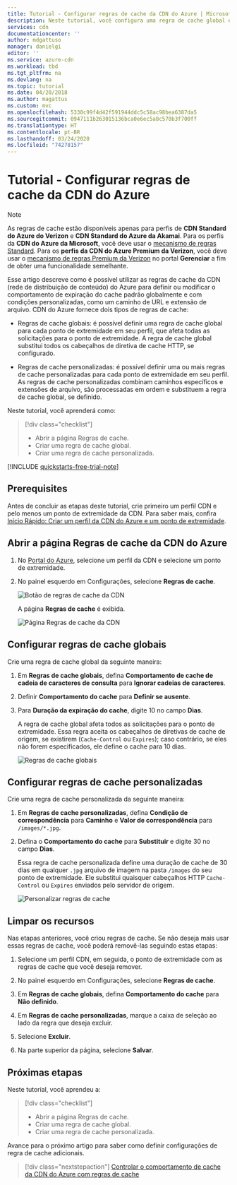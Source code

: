 ```yaml
---
title: Tutorial - Configurar regras de cache da CDN do Azure | Microsoft Docs
description: Neste tutorial, você configura uma regra de cache global e uma regra de cache personalizada da CDN do Azure.
services: cdn
documentationcenter: ''
author: mdgattuso
manager: danielgi
editor: ''
ms.service: azure-cdn
ms.workload: tbd
ms.tgt_pltfrm: na
ms.devlang: na
ms.topic: tutorial
ms.date: 04/20/2018
ms.author: magattus
ms.custom: mvc
ms.openlocfilehash: 5330c99f4d42f591944ddc5c58ac98bea6387da5
ms.sourcegitcommit: 0947111b263015136bca0e6ec5a8c570b3f700ff
ms.translationtype: HT
ms.contentlocale: pt-BR
ms.lasthandoff: 03/24/2020
ms.locfileid: "74278157"
---
```

# <a name="tutorial-set-azure-cdn-caching-rules"></a>Tutorial - Configurar regras de cache da CDN do Azure

> [!NOTE] 
> As regras de cache estão disponíveis apenas para perfis de **CDN Standard do Azure do Verizon** e **CDN Standard do Azure da Akamai**. Para os perfis da **CDN do Azure da Microsoft**, você deve usar o [mecanismo de regras Standard](cdn-standard-rules-engine-reference.md). Para os **perfis da CDN do Azure Premium da Verizon**, você deve usar o [mecanismo de regras Premium da Verizon](cdn-rules-engine.md) no portal **Gerenciar** a fim de obter uma funcionalidade semelhante.
 

Esse artigo descreve como é possível utilizar as regras de cache da CDN (rede de distribuição de conteúdo) do Azure para definir ou modificar o comportamento de expiração do cache padrão globalmente e com condições personalizadas, como um caminho de URL e extensão de arquivo. CDN do Azure fornece dois tipos de regras de cache:
- Regras de cache globais: é possível definir uma regra de cache global para cada ponto de extremidade em seu perfil, que afeta todas as solicitações para o ponto de extremidade. A regra de cache global substitui todos os cabeçalhos de diretiva de cache HTTP, se configurado.

- Regras de cache personalizadas: é possível definir uma ou mais regras de cache personalizadas para cada ponto de extremidade em seu perfil. As regras de cache personalizadas combinam caminhos específicos e extensões de arquivo, são processadas em ordem e substituem a regra de cache global, se definido. 

Neste tutorial, você aprenderá como:
> [!div class="checklist"]
> - Abrir a página Regras de cache.
> - Criar uma regra de cache global.
> - Criar uma regra de cache personalizada.

[!INCLUDE [quickstarts-free-trial-note](../../includes/quickstarts-free-trial-note.md)]

## <a name="prerequisites"></a>Prerequisites

Antes de concluir as etapas deste tutorial, crie primeiro um perfil CDN e pelo menos um ponto de extremidade da CDN. Para saber mais, confira [Início Rápido: Criar um perfil da CDN do Azure e um ponto de extremidade](cdn-create-new-endpoint.md).

## <a name="open-the-azure-cdn-caching-rules-page"></a>Abrir a página Regras de cache da CDN do Azure

1. No [Portal do Azure](https://portal.azure.com), selecione um perfil da CDN e selecione um ponto de extremidade.

2. No painel esquerdo em Configurações, selecione **Regras de cache**.

   ![Botão de regras de cache da CDN](./media/cdn-caching-rules/cdn-caching-rules-btn.png)

   A página **Regras de cache** é exibida.

   ![Página Regras de cache da CDN](./media/cdn-caching-rules/cdn-caching-rules-page.png)


## <a name="set-global-caching-rules"></a>Configurar regras de cache globais

Crie uma regra de cache global da seguinte maneira:

1. Em **Regras de cache globais**, defina **Comportamento de cache de cadeia de caracteres de consulta** para **Ignorar cadeias de caracteres**.

2. Definir **Comportamento do cache** para **Definir se ausente**.
       
3. Para **Duração da expiração do cache**, digite 10 no campo **Dias**.

    A regra de cache global afeta todos as solicitações para o ponto de extremidade. Essa regra aceita os cabeçalhos de diretivas de cache de origem, se existirem (`Cache-Control` ou `Expires`); caso contrário, se eles não forem especificados, ele define o cache para 10 dias. 

    ![Regras de cache globais](./media/cdn-caching-rules/cdn-global-caching-rules.png)

## <a name="set-custom-caching-rules"></a>Configurar regras de cache personalizadas

Crie uma regra de cache personalizada da seguinte maneira:

1. Em **Regras de cache personalizadas**, defina **Condição de correspondência** para **Caminho** e **Valor de correspondência** para `/images/*.jpg`.
    
2. Defina o **Comportamento do cache** para **Substituir** e digite 30 no campo **Dias**.
       
    Essa regra de cache personalizada define uma duração de cache de 30 dias em qualquer `.jpg` arquivo de imagem na pasta `/images` do seu ponto de extremidade. Ele substitui quaisquer cabeçalhos HTTP `Cache-Control` ou `Expires` enviados pelo servidor de origem.

    ![Personalizar regras de cache](./media/cdn-caching-rules/cdn-custom-caching-rules.png)

    
## <a name="clean-up-resources"></a>Limpar os recursos

Nas etapas anteriores, você criou regras de cache. Se não deseja mais usar essas regras de cache, você poderá removê-las seguindo estas etapas:
 
1. Selecione um perfil CDN, em seguida, o ponto de extremidade com as regras de cache que você deseja remover.

2. No painel esquerdo em Configurações, selecione **Regras de cache**.

3. Em **Regras de cache globais**, defina **Comportamento do cache** para **Não definido**.
 
4. Em **Regras de cache personalizadas**, marque a caixa de seleção ao lado da regra que deseja excluir.

5. Selecione **Excluir**.

6. Na parte superior da página, selecione **Salvar**.


## <a name="next-steps"></a>Próximas etapas

Neste tutorial, você aprendeu a:

> [!div class="checklist"]
> - Abrir a página Regras de cache.
> - Criar uma regra de cache global.
> - Criar uma regra de cache personalizada.

Avance para o próximo artigo para saber como definir configurações de regra de cache adicionais.

> [!div class="nextstepaction"]
> [Controlar o comportamento de cache da CDN do Azure com regras de cache](cdn-caching-rules.md)



